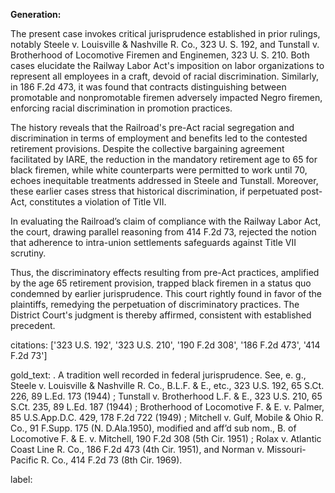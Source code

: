 **Generation:**

The present case invokes critical jurisprudence established in prior rulings, notably Steele v. Louisville & Nashville R. Co., 323 U. S. 192, and Tunstall v. Brotherhood of Locomotive Firemen and Enginemen, 323 U. S. 210. Both cases elucidate the Railway Labor Act's imposition on labor organizations to represent all employees in a craft, devoid of racial discrimination. Similarly, in 186 F.2d 473, it was found that contracts distinguishing between promotable and nonpromotable firemen adversely impacted Negro firemen, enforcing racial discrimination in promotion practices.

The history reveals that the Railroad's pre-Act racial segregation and discrimination in terms of employment and benefits led to the contested retirement provisions. Despite the collective bargaining agreement facilitated by IARE, the reduction in the mandatory retirement age to 65 for black firemen, while white counterparts were permitted to work until 70, echoes inequitable treatments addressed in Steele and Tunstall. Moreover, these earlier cases stress that historical discrimination, if perpetuated post-Act, constitutes a violation of Title VII.

In evaluating the Railroad’s claim of compliance with the Railway Labor Act, the court, drawing parallel reasoning from 414 F.2d 73, rejected the notion that adherence to intra-union settlements safeguards against Title VII scrutiny.

Thus, the discriminatory effects resulting from pre-Act practices, amplified by the age 65 retirement provision, trapped black firemen in a status quo condemned by earlier jurisprudence. This court rightly found in favor of the plaintiffs, remedying the perpetuation of discriminatory practices. The District Court's judgment is thereby affirmed, consistent with established precedent.

citations: ['323 U.S. 192', '323 U.S. 210', '190 F.2d 308', '186 F.2d 473', '414 F.2d 73']

gold_text: . A tradition well recorded in federal jurisprudence. See, e. g., Steele v. Louisville & Nashville R. Co., B.L.F. & E., etc., 323 U.S. 192, 65 S.Ct. 226, 89 L.Ed. 173 (1944) ; Tunstall v. Brotherhood L.F. & E., 323 U.S. 210, 65 S.Ct. 235, 89 L.Ed. 187 (1944) ; Brotherhood of Locomotive F. & E. v. Palmer, 85 U.S.App.D.C. 429, 178 F.2d 722 (1949) ; Mitchell v. Gulf, Mobile & Ohio R. Co., 91 F.Supp. 175 (N. D.Ala.1950), modified and aff’d sub nom., B. of Locomotive F. & E. v. Mitchell, 190 F.2d 308 (5th Cir. 1951) ; Rolax v. Atlantic Coast Line R. Co., 186 F.2d 473 (4th Cir. 1951), and Norman v. Missouri-Pacific R. Co., 414 F.2d 73 (8th Cir. 1969).

label: 